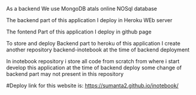 As a backend We use MongoDB atals online NOSql database

The backend part of this application I deploy in Heroku WEb server

The fontend Part of this application I deploy in github page


To store and deploy Backend part to heroku of this application I create another repository backend-inotebook at the time of backend deployment

In inotebook repository i store all code from scratch from where i start develop this application at the time of backend deploy some change of backend part may not present in this repository

#Deploy link for this website is: https://sumanta2.github.io/inotebook/